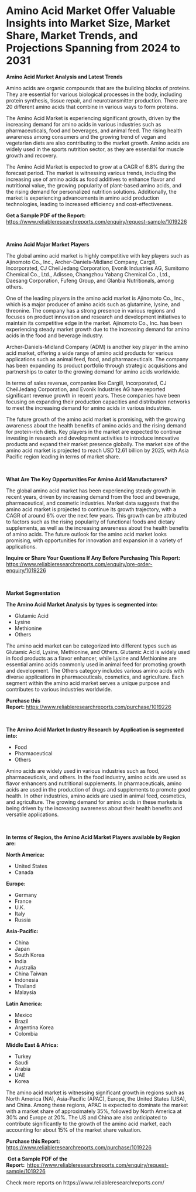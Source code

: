 <p><h1>Amino Acid Market Offer Valuable Insights into Market Size, Market Share, Market Trends, and Projections Spanning from 2024 to 2031</h1></p><p><strong>Amino Acid Market Analysis and Latest Trends</strong></p>
<p><p>Amino acids are organic compounds that are the building blocks of proteins. They are essential for various biological processes in the body, including protein synthesis, tissue repair, and neurotransmitter production. There are 20 different amino acids that combine in various ways to form proteins.</p><p>The Amino Acid Market is experiencing significant growth, driven by the increasing demand for amino acids in various industries such as pharmaceuticals, food and beverages, and animal feed. The rising health awareness among consumers and the growing trend of vegan and vegetarian diets are also contributing to the market growth. Amino acids are widely used in the sports nutrition sector, as they are essential for muscle growth and recovery.</p><p>The Amino Acid Market is expected to grow at a CAGR of 6.8% during the forecast period. The market is witnessing various trends, including the increasing use of amino acids as food additives to enhance flavor and nutritional value, the growing popularity of plant-based amino acids, and the rising demand for personalized nutrition solutions. Additionally, the market is experiencing advancements in amino acid production technologies, leading to increased efficiency and cost-effectiveness.</p></p>
<p><strong>Get a Sample PDF of the Report:&nbsp;</strong> <a href="https://www.reliableresearchreports.com/enquiry/request-sample/1019226">https://www.reliableresearchreports.com/enquiry/request-sample/1019226</a></p>
<p>&nbsp;</p>
<p><strong>Amino Acid Major Market Players</strong></p>
<p><p>The global amino acid market is highly competitive with key players such as Ajinomoto Co., Inc., Archer-Daniels-Midland Company, Cargill, Incorporated, CJ CheilJedang Corporation, Evonik Industries AG, Sumitomo Chemical Co., Ltd., Adisseo, Changzhou Yabang Chemical Co., Ltd., Daesang Corporation, Fufeng Group, and Glanbia Nutritionals, among others.</p><p>One of the leading players in the amino acid market is Ajinomoto Co., Inc., which is a major producer of amino acids such as glutamine, lysine, and threonine. The company has a strong presence in various regions and focuses on product innovation and research and development initiatives to maintain its competitive edge in the market. Ajinomoto Co., Inc. has been experiencing steady market growth due to the increasing demand for amino acids in the food and beverage industry.</p><p>Archer-Daniels-Midland Company (ADM) is another key player in the amino acid market, offering a wide range of amino acid products for various applications such as animal feed, food, and pharmaceuticals. The company has been expanding its product portfolio through strategic acquisitions and partnerships to cater to the growing demand for amino acids worldwide.</p><p>In terms of sales revenue, companies like Cargill, Incorporated, CJ CheilJedang Corporation, and Evonik Industries AG have reported significant revenue growth in recent years. These companies have been focusing on expanding their production capacities and distribution networks to meet the increasing demand for amino acids in various industries.</p><p>The future growth of the amino acid market is promising, with the growing awareness about the health benefits of amino acids and the rising demand for protein-rich diets. Key players in the market are expected to continue investing in research and development activities to introduce innovative products and expand their market presence globally. The market size of the amino acid market is projected to reach USD 12.61 billion by 2025, with Asia Pacific region leading in terms of market share.</p></p>
<p>&nbsp;</p>
<p><strong>What Are The Key Opportunities For Amino Acid Manufacturers?</strong></p>
<p><p>The global amino acid market has been experiencing steady growth in recent years, driven by increasing demand from the food and beverage, pharmaceutical, and cosmetic industries. Market data suggests that the amino acid market is projected to continue its growth trajectory, with a CAGR of around 6% over the next few years. This growth can be attributed to factors such as the rising popularity of functional foods and dietary supplements, as well as the increasing awareness about the health benefits of amino acids. The future outlook for the amino acid market looks promising, with opportunities for innovation and expansion in a variety of applications.</p></p>
<p><strong>Inquire or Share Your Questions If Any Before Purchasing This Report:</strong> <a href="https://www.reliableresearchreports.com/enquiry/pre-order-enquiry/1019226">https://www.reliableresearchreports.com/enquiry/pre-order-enquiry/1019226</a></p>
<p>&nbsp;</p>
<p><strong>Market Segmentation</strong></p>
<p><strong>The Amino Acid Market Analysis by types is segmented into:</strong></p>
<p><ul><li>Glutamic Acid</li><li>Lysine</li><li>Methionine</li><li>Others</li></ul></p>
<p><p>The amino acid market can be categorized into different types such as Glutamic Acid, Lysine, Methionine, and Others. Glutamic Acid is widely used in food products as a flavor enhancer, while Lysine and Methionine are essential amino acids commonly used in animal feed for promoting growth and development. The Others category includes various amino acids with diverse applications in pharmaceuticals, cosmetics, and agriculture. Each segment within the amino acid market serves a unique purpose and contributes to various industries worldwide.</p></p>
<p><strong>Purchase this Report:&nbsp;</strong><a href="https://www.reliableresearchreports.com/purchase/1019226">https://www.reliableresearchreports.com/purchase/1019226</a></p>
<p>&nbsp;</p>
<p><strong>The Amino Acid Market Industry Research by Application is segmented into:</strong></p>
<p><ul><li>Food</li><li>Pharmaceutical</li><li>Others</li></ul></p>
<p><p>Amino acids are widely used in various industries such as food, pharmaceuticals, and others. In the food industry, amino acids are used as flavor enhancers and nutritional supplements. In pharmaceuticals, amino acids are used in the production of drugs and supplements to promote good health. In other industries, amino acids are used in animal feed, cosmetics, and agriculture. The growing demand for amino acids in these markets is being driven by the increasing awareness about their health benefits and versatile applications.</p></p>
<p>&nbsp;</p>
<p><strong>In terms of Region, the Amino Acid Market Players available by Region are:</strong></p>
<p>
    <p> <strong> North America: </strong>
        <ul>
            <li>United States</li>
            <li>Canada</li>
        </ul>
        </p> 
    <p> <strong> Europe: </strong>
        <ul>
            <li>Germany</li>
            <li>France</li>
            <li>U.K.</li>
            <li>Italy</li>
            <li>Russia</li>
        </ul>
        </p> 
    <p> <strong> Asia-Pacific: </strong>
        <ul>
            <li>China</li>
            <li>Japan</li>
            <li>South Korea</li>
            <li>India</li>
            <li>Australia</li>
            <li>China Taiwan</li>
            <li>Indonesia</li>
            <li>Thailand</li>
            <li>Malaysia</li>
        </ul>
        </p> 
    <p> <strong> Latin America: </strong>
        <ul>
            <li>Mexico</li>
            <li>Brazil</li>
            <li>Argentina Korea</li>
            <li>Colombia</li>
        </ul>
        </p> 
    <p> <strong> Middle East & Africa: </strong>
        <ul>
            <li>Turkey</li>
            <li>Saudi</li>
            <li>Arabia</li>
            <li>UAE</li>
            <li>Korea</li>
        </ul>
    </p>
    </p>
<p><p>The amino acid market is witnessing significant growth in regions such as North America (NA), Asia-Pacific (APAC), Europe, the United States (USA), and China. Among these regions, APAC is expected to dominate the market with a market share of approximately 35%, followed by North America at 30% and Europe at 20%. The US and China are also anticipated to contribute significantly to the growth of the amino acid market, each accounting for about 15% of the market share valuation.</p></p>
<p><strong>Purchase this Report: </strong><a href="https://www.reliableresearchreports.com/purchase/1019226">https://www.reliableresearchreports.com/purchase/1019226</a></p>
<p>&nbsp;<strong>Get a Sample PDF of the Report:&nbsp;&nbsp;</strong><a href="https://www.reliableresearchreports.com/enquiry/request-sample/1019226">https://www.reliableresearchreports.com/enquiry/request-sample/1019226</a></p>
<p><strong></strong></p>
<p>Check more reports on https://www.reliableresearchreports.com/</p>